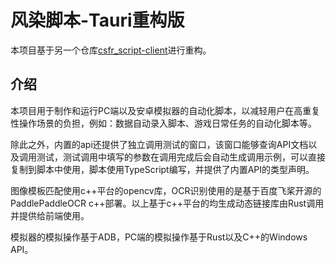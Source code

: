 # 风染脚本-Tauri重构版

本项目基于另一个仓库[csfr_script-client](https://gitee.com/chensuifengran/csfr_script-client)进行重构。

## 介绍
本项目用于制作和运行PC端以及安卓模拟器的自动化脚本，以减轻用户在高重复性操作场景的负担，例如：数据自动录入脚本、游戏日常任务的自动化脚本等。

除此之外，内置的api还提供了独立调用测试的窗口，该窗口能够查询API文档以及调用测试，测试调用中填写的参数在调用完成后会自动生成调用示例，可以直接复制到脚本中使用，脚本使用TypeScript编写，并提供了内置API的类型声明。

图像模板匹配使用c++平台的opencv库，OCR识别使用的是基于百度飞桨开源的PaddlePaddleOCR c++部署。以上基于c++平台的均生成动态链接库由Rust调用并提供给前端使用。

模拟器的模拟操作基于ADB，PC端的模拟操作基于Rust以及C++的Windows API。

